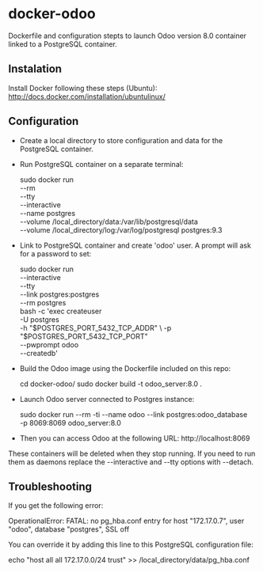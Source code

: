 docker-odoo
===========

Dockerfile and configuration stepts to launch Odoo version 8.0 container linked to a PostgreSQL container.

## Instalation

Install Docker following these steps (Ubuntu): http://docs.docker.com/installation/ubuntulinux/

## Configuration

- Create a local directory to store configuration and data for the PostgreSQL container.

- Run PostgreSQL container on a separate terminal:

  sudo docker run \
    --rm \
    --tty \
    --interactive \
    --name postgres \
    --volume /local_directory/data:/var/lib/postgresql/data \
    --volume /local_directory/log:/var/log/postgresql postgres:9.3

- Link to PostgreSQL container and create 'odoo' user. A prompt will ask for a password to set:

  sudo docker run \
    --interactive \
    --tty \
    --link postgres:postgres \
    --rm postgres \
    bash -c 'exec createuser \
    -U postgres \
    -h "$POSTGRES_PORT_5432_TCP_ADDR" \
    -p "$POSTGRES_PORT_5432_TCP_PORT"\
    --pwprompt odoo \
    --createdb'

- Build the Odoo image using the Dockerfile included on this repo:

  cd docker-odoo/
  sudo docker build -t odoo_server:8.0 .

- Launch Odoo server connected to Postgres instance:

  sudo docker run --rm -ti --name odoo --link postgres:odoo_database \
    -p 8069:8069 odoo_server:8.0

- Then you can access Odoo at the following URL: http://localhost:8069

These containers will be deleted when they stop running. If you need to run them as daemons replace the --interactive and --tty options with --detach.

## Troubleshooting

If you get the following error:

  OperationalError: FATAL:  no pg_hba.conf entry for host "172.17.0.7", user "odoo", database "postgres", SSL off

You can override it by adding this line to this PostgreSQL configuration file:

  echo "host  all  all  172.17.0.0/24  trust" >> /local_directory/data/pg_hba.conf
